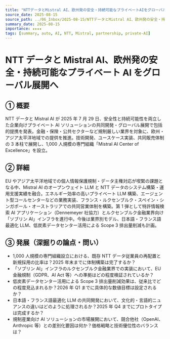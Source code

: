 ```yaml
---
title: "NTTデータとMistral AI、欧州発の安全・持続可能なプライベートAIをグローバル展開へ"
source_date: 2025-08-15
source_path: ../06_Inbox/2025-08-15/NTTデータとMistral AI、欧州発の安全・持続可能なプライベートAIをグローバル展開へ.md
summary_date: 2025-08-15
importance: ★★★★
tags: [summary, auto, AI, NTT, Mistral, partnership, private-AI]
---
```


# NTT データと Mistral AI、欧州発の安全・持続可能なプライベート AI をグローバル展開へ

## ① 概要

NTT データと Mistral AI が 2025 年 7 月 29 日、安全性と持続可能性を両立した企業向けプライベート AI ソリューションの共同開発・グローバル展開で包括的提携を発表。金融・保険・公共セクターなど規制厳しい業界を対象に、欧州・アジア太平洋地域での提供を推進。技術開発、ユースケース実装、共同販売体制の 3 本柱で展開し、1,000 人規模の専門組織「Mistral AI Center of Excellence」を設立。

## ② 詳細

EU やアジア太平洋地域での個人情報保護規制・データ主権対応が喫緊の課題となる中、Mistral AI のオープンウェイト LLM と NTT データのシステム構築・運用支援実績を融合。エネルギー効率の高いプライベート LLM 構築、エージェント型コールセンターなどの業務実装、フランス・ルクセンブルク・スペイン・シンガポール・オーストラリアでの共同営業体制を構築。第 1 弾として特許情報検索 AI アプリケーション（Dennemeyer 社協力）とルクセンブルク金融業界向け「ソブリン AI」インフラを進行中。今後は業界別モデル、日本語・フランス語最適化 LLM、低炭素データセンター活用による Scope 3 排出量削減も計画。

## ③ 発展（深掘りの論点・問い）

- 1,000 人規模の専門組織設立における、既存 NTT データ従業員の再配置と新規採用の比率は？2025 年末までに体制構築は完了するか？
- 「ソブリン AI」インフラのルクセンブルク金融業界での実装において、EU 金融規制（GDPR、AI Act 等）への準拠はどの程度検証されているか？
- 低炭素データセンター活用による Scope 3 排出量削減効果は、従来比でどの程度見込まれるか？2026 年 Q1 までに具体的な数値目標は設定されるか？
- 日本語・フランス語最適化 LLM の共同開発において、文化的・言語的ニュアンスの違いはどのように処理されるか？2025 年 Q4 までにプロトタイプは完成するか？
- 規制産業向け AI ソリューションの市場展開において、競合他社（OpenAI、Anthropic 等）との差別化要因は何か？価格戦略と技術優位性のバランスは？
